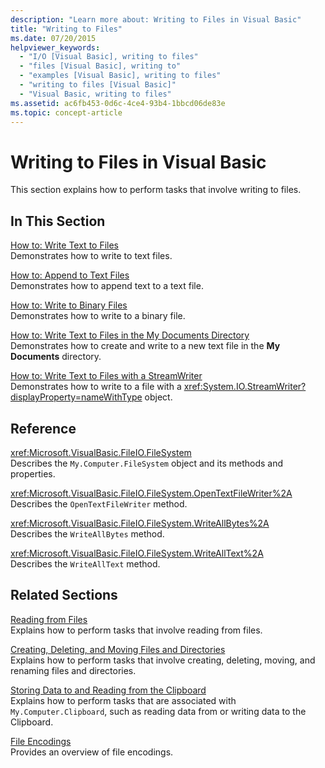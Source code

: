 ```yaml
---
description: "Learn more about: Writing to Files in Visual Basic"
title: "Writing to Files"
ms.date: 07/20/2015
helpviewer_keywords: 
  - "I/O [Visual Basic], writing to files"
  - "files [Visual Basic], writing to"
  - "examples [Visual Basic], writing to files"
  - "writing to files [Visual Basic]"
  - "Visual Basic, writing to files"
ms.assetid: ac6fb453-0d6c-4ce4-93b4-1bbcd06de83e
ms.topic: concept-article
---
```

# Writing to Files in Visual Basic

This section explains how to perform tasks that involve writing to files.  
  
## In This Section  

 [How to: Write Text to Files](how-to-write-text-to-files.md)  
 Demonstrates how to write to text files.  
  
 [How to: Append to Text Files](how-to-append-to-text-files.md)  
 Demonstrates how to append text to a text file.  
  
 [How to: Write to Binary Files](how-to-write-to-binary-files.md)  
 Demonstrates how to write to a binary file.  
  
 [How to: Write Text to Files in the My Documents Directory](how-to-write-text-to-files-in-the-my-documents-directory.md)  
 Demonstrates how to create and write to a new text file in the **My Documents** directory.  
  
 [How to: Write Text to Files with a StreamWriter](how-to-write-text-to-files-with-a-streamwriter.md)  
 Demonstrates how to write to a file with a <xref:System.IO.StreamWriter?displayProperty=nameWithType> object.  
  
## Reference  

 <xref:Microsoft.VisualBasic.FileIO.FileSystem>  
 Describes the `My.Computer.FileSystem` object and its methods and properties.  
  
 <xref:Microsoft.VisualBasic.FileIO.FileSystem.OpenTextFileWriter%2A>  
 Describes the `OpenTextFileWriter` method.  
  
 <xref:Microsoft.VisualBasic.FileIO.FileSystem.WriteAllBytes%2A>  
 Describes the `WriteAllBytes` method.  
  
 <xref:Microsoft.VisualBasic.FileIO.FileSystem.WriteAllText%2A>  
 Describes the `WriteAllText` method.  
  
## Related Sections  

 [Reading from Files](reading-from-files.md)  
 Explains how to perform tasks that involve reading from files.  
  
 [Creating, Deleting, and Moving Files and Directories](creating-deleting-and-moving-files-and-directories.md)  
 Explains how to perform tasks that involve creating, deleting, moving, and renaming files and directories.  
  
 [Storing Data to and Reading from the Clipboard](../computer-resources/storing-data-to-and-reading-from-the-clipboard.md)  
 Explains how to perform tasks that are associated with `My.Computer.Clipboard`, such as reading data from or writing data to the Clipboard.  
  
 [File Encodings](file-encodings.md)  
 Provides an overview of file encodings.
